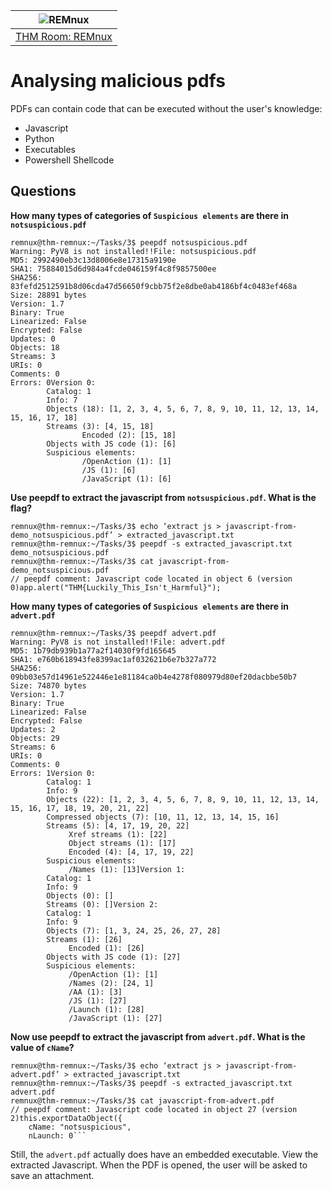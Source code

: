 | ![REMnux](/_static/images/remnux-room-banner.png)
|:--:|
| [THM Room: REMnux](https://tryhackme.com/room/malremnuxv2) |

# Analysing malicious pdfs

PDFs can contain code that can be executed without the user's knowledge:

* Javascript
* Python
* Executables
* Powershell Shellcode

## Questions

**How many types of categories of `Suspicious elements` are there in `notsuspicious.pdf`**

```text
remnux@thm-remnux:~/Tasks/3$ peepdf notsuspicious.pdf 
Warning: PyV8 is not installed!!File: notsuspicious.pdf
MD5: 2992490eb3c13d8006e8e17315a9190e
SHA1: 75884015d6d984a4fcde046159f4c8f9857500ee
SHA256: 83fefd2512591b8d06cda47d56650f9cbb75f2e8dbe0ab4186bf4c0483ef468a
Size: 28891 bytes
Version: 1.7
Binary: True
Linearized: False
Encrypted: False
Updates: 0
Objects: 18
Streams: 3
URIs: 0
Comments: 0
Errors: 0Version 0:
        Catalog: 1
        Info: 7
        Objects (18): [1, 2, 3, 4, 5, 6, 7, 8, 9, 10, 11, 12, 13, 14, 15, 16, 17, 18]
        Streams (3): [4, 15, 18]
                Encoded (2): [15, 18]
        Objects with JS code (1): [6]
        Suspicious elements:
                /OpenAction (1): [1]
                /JS (1): [6]
                /JavaScript (1): [6]
```

**Use peepdf to extract the javascript from `notsuspicious.pdf`. What is the flag?**

```text
remnux@thm-remnux:~/Tasks/3$ echo ‘extract js > javascript-from-demo_notsuspicious.pdf’ > extracted_javascript.txt
remnux@thm-remnux:~/Tasks/3$ peepdf -s extracted_javascript.txt demo_notsuspicious.pdf
remnux@thm-remnux:~/Tasks/3$ cat javascript-from-demo_notsuspicious.pdf 
// peepdf comment: Javascript code located in object 6 (version 0)app.alert("THM{Luckily_This_Isn't_Harmful}");
```
**How many types of categories of `Suspicious elements` are there in `advert.pdf`**

```text
remnux@thm-remnux:~/Tasks/3$ peepdf advert.pdf 
Warning: PyV8 is not installed!!File: advert.pdf
MD5: 1b79db939b1a77a2f14030f9fd165645
SHA1: e760b618943fe8399ac1af032621b6e7b327a772
SHA256: 09bb03e57d14961e522446e1e81184ca0b4e4278f080979d80ef20dacbbe50b7
Size: 74870 bytes
Version: 1.7
Binary: True
Linearized: False
Encrypted: False
Updates: 2
Objects: 29
Streams: 6
URIs: 0
Comments: 0
Errors: 1Version 0:
        Catalog: 1
        Info: 9
        Objects (22): [1, 2, 3, 4, 5, 6, 7, 8, 9, 10, 11, 12, 13, 14, 15, 16, 17, 18, 19, 20, 21, 22]
        Compressed objects (7): [10, 11, 12, 13, 14, 15, 16]
        Streams (5): [4, 17, 19, 20, 22]
             Xref streams (1): [22]
             Object streams (1): [17]
             Encoded (4): [4, 17, 19, 22]
        Suspicious elements:
             /Names (1): [13]Version 1:
        Catalog: 1
        Info: 9
        Objects (0): []
        Streams (0): []Version 2:
        Catalog: 1
        Info: 9
        Objects (7): [1, 3, 24, 25, 26, 27, 28]
        Streams (1): [26]
             Encoded (1): [26]
        Objects with JS code (1): [27]
        Suspicious elements:
             /OpenAction (1): [1]
             /Names (2): [24, 1]
             /AA (1): [3]
             /JS (1): [27]
             /Launch (1): [28]
             /JavaScript (1): [27]
```

**Now use peepdf to extract the javascript from `advert.pdf`. What is the value of `cName`?**

```text
remnux@thm-remnux:~/Tasks/3$ echo ‘extract js > javascript-from-advert.pdf’ > extracted_javascript.txt
remnux@thm-remnux:~/Tasks/3$ peepdf -s extracted_javascript.txt advert.pdf
remnux@thm-remnux:~/Tasks/3$ cat javascript-from-advert.pdf 
// peepdf comment: Javascript code located in object 27 (version 2)this.exportDataObject({
    cName: "notsuspicious",
    nLaunch: 0```
```

Still, the `advert.pdf` actually does have an embedded executable. View the extracted Javascript. 
When the PDF is opened, the user will be asked to save an attachment.
